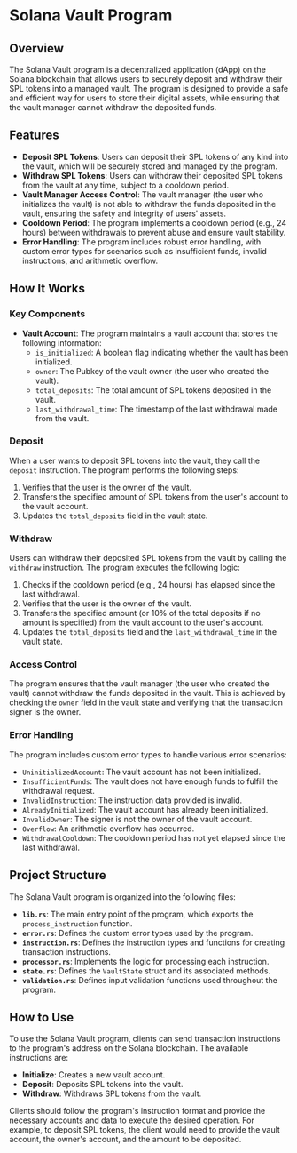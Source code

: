 # Solana Vault Program

## Overview

The Solana Vault program is a decentralized application (dApp) on the Solana blockchain that allows users to securely deposit and withdraw their SPL tokens into a managed vault. The program is designed to provide a safe and efficient way for users to store their digital assets, while ensuring that the vault manager cannot withdraw the deposited funds.

## Features

- **Deposit SPL Tokens**: Users can deposit their SPL tokens of any kind into the vault, which will be securely stored and managed by the program.
- **Withdraw SPL Tokens**: Users can withdraw their deposited SPL tokens from the vault at any time, subject to a cooldown period.
- **Vault Manager Access Control**: The vault manager (the user who initializes the vault) is not able to withdraw the funds deposited in the vault, ensuring the safety and integrity of users' assets.
- **Cooldown Period**: The program implements a cooldown period (e.g., 24 hours) between withdrawals to prevent abuse and ensure vault stability.
- **Error Handling**: The program includes robust error handling, with custom error types for scenarios such as insufficient funds, invalid instructions, and arithmetic overflow.

## How It Works

### Key Components

- **Vault Account**: The program maintains a vault account that stores the following information:
  - `is_initialized`: A boolean flag indicating whether the vault has been initialized.
  - `owner`: The Pubkey of the vault owner (the user who created the vault).
  - `total_deposits`: The total amount of SPL tokens deposited in the vault.
  - `last_withdrawal_time`: The timestamp of the last withdrawal made from the vault.

### Deposit

When a user wants to deposit SPL tokens into the vault, they call the `deposit` instruction. The program performs the following steps:

1. Verifies that the user is the owner of the vault.
2. Transfers the specified amount of SPL tokens from the user's account to the vault account.
3. Updates the `total_deposits` field in the vault state.

### Withdraw

Users can withdraw their deposited SPL tokens from the vault by calling the `withdraw` instruction. The program executes the following logic:

1. Checks if the cooldown period (e.g., 24 hours) has elapsed since the last withdrawal.
2. Verifies that the user is the owner of the vault.
3. Transfers the specified amount (or 10% of the total deposits if no amount is specified) from the vault account to the user's account.
4. Updates the `total_deposits` field and the `last_withdrawal_time` in the vault state.

### Access Control

The program ensures that the vault manager (the user who created the vault) cannot withdraw the funds deposited in the vault. This is achieved by checking the `owner` field in the vault state and verifying that the transaction signer is the owner.

### Error Handling

The program includes custom error types to handle various error scenarios:

- `UninitializedAccount`: The vault account has not been initialized.
- `InsufficientFunds`: The vault does not have enough funds to fulfill the withdrawal request.
- `InvalidInstruction`: The instruction data provided is invalid.
- `AlreadyInitialized`: The vault account has already been initialized.
- `InvalidOwner`: The signer is not the owner of the vault account.
- `Overflow`: An arithmetic overflow has occurred.
- `WithdrawalCooldown`: The cooldown period has not yet elapsed since the last withdrawal.

## Project Structure

The Solana Vault program is organized into the following files:

- **`lib.rs`**: The main entry point of the program, which exports the `process_instruction` function.
- **`error.rs`**: Defines the custom error types used by the program.
- **`instruction.rs`**: Defines the instruction types and functions for creating transaction instructions.
- **`processor.rs`**: Implements the logic for processing each instruction.
- **`state.rs`**: Defines the `VaultState` struct and its associated methods.
- **`validation.rs`**: Defines input validation functions used throughout the program.

## How to Use

To use the Solana Vault program, clients can send transaction instructions to the program's address on the Solana blockchain. The available instructions are:

- **Initialize**: Creates a new vault account.
- **Deposit**: Deposits SPL tokens into the vault.
- **Withdraw**: Withdraws SPL tokens from the vault.

Clients should follow the program's instruction format and provide the necessary accounts and data to execute the desired operation. For example, to deposit SPL tokens, the client would need to provide the vault account, the owner's account, and the amount to be deposited.
